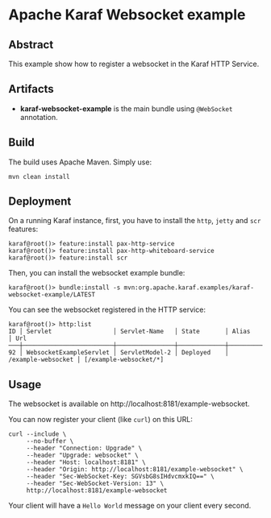 <!--
    Licensed to the Apache Software Foundation (ASF) under one
    or more contributor license agreements.  See the NOTICE file
    distributed with this work for additional information
    regarding copyright ownership.  The ASF licenses this file
    to you under the Apache License, Version 2.0 (the
    "License"); you may not use this file except in compliance
    with the License.  You may obtain a copy of the License at

      http://www.apache.org/licenses/LICENSE-2.0

    Unless required by applicable law or agreed to in writing,
    software distributed under the License is distributed on an
    "AS IS" BASIS, WITHOUT WARRANTIES OR CONDITIONS OF ANY
    KIND, either express or implied.  See the License for the
    specific language governing permissions and limitations
    under the License.
-->
# Apache Karaf Websocket example

## Abstract

This example show how to register a websocket in the Karaf HTTP Service.

## Artifacts

* **karaf-websocket-example** is the main bundle using `@WebSocket` annotation.

## Build

The build uses Apache Maven. Simply use:

```
mvn clean install
```

## Deployment

On a running Karaf instance, first, you have to install the `http`, `jetty` and `scr` features:

```
karaf@root()> feature:install pax-http-service
karaf@root()> feature:install pax-http-whiteboard-service
karaf@root()> feature:install scr
```

Then, you can install the websocket example bundle:

```
karaf@root()> bundle:install -s mvn:org.apache.karaf.examples/karaf-websocket-example/LATEST
```

You can see the websocket registered in the HTTP service:

```
karaf@root()> http:list
ID │ Servlet                 │ Servlet-Name   │ State       │ Alias              │ Url
───┼─────────────────────────┼────────────────┼─────────────┼────────────────────┼───────────────────────
92 │ WebsocketExampleServlet │ ServletModel-2 │ Deployed    │ /example-websocket │ [/example-websocket/*]
```

## Usage

The websocket is available on http://localhost:8181/example-websocket.

You can now register your client (like `curl`) on this URL:

```
curl --include \
     --no-buffer \
     --header "Connection: Upgrade" \
     --header "Upgrade: websocket" \
     --header "Host: localhost:8181" \
     --header "Origin: http://localhost:8181/example-websocket" \
     --header "Sec-WebSocket-Key: SGVsbG8sIHdvcmxkIQ==" \
     --header "Sec-WebSocket-Version: 13" \
     http://localhost:8181/example-websocket
```

Your client will have a `Hello World` message on your client every second.